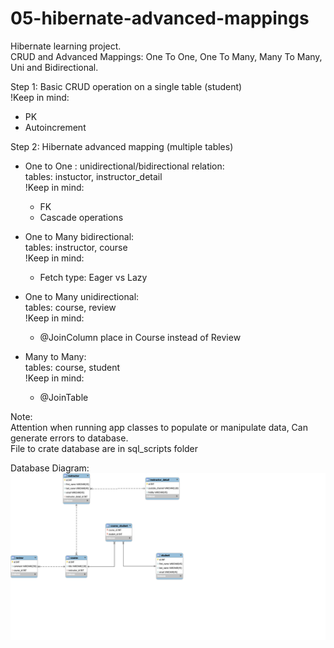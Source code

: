 # 05-hibernate-advanced-mappings
Hibernate learning project.  
CRUD and Advanced Mappings: One To One, One To Many,  Many To Many, Uni and Bidirectional.

Step 1: Basic CRUD operation on a single table (student)  
!Keep in mind:  
  - PK 
  - Autoincrement

Step 2: Hibernate advanced mapping (multiple tables)  
  - One to One : unidirectional/bidirectional relation:  
  tables: instuctor, instructor_detail  
  !Keep in mind:  
      - FK 
      - Cascade operations
  - One to Many	bidirectional:  
  tables: instructor, course  
  !Keep in mind:  
      - Fetch type: Eager vs Lazy 

  - One to Many  unidirectional:  
  tables: course, review  
  !Keep in mind:  
      - @JoinColumn place in Course instead of Review

  - Many to Many:  
  tables: course, student  
  !Keep in mind:  
      - @JoinTable


Note:  
Attention when running app classes to populate or manipulate data, Can generate errors to database.  
File to crate database are in sql_scripts folder

Database Diagram:  
![Database Diagram:](sql-scripts/create-hb-advances-mappings-db.png)

